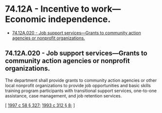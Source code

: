 # 74.12A - Incentive to work—Economic independence.
* [74.12A.020 - Job support services—Grants to community action agencies or nonprofit organizations.](#7412a020---job-support-servicesgrants-to-community-action-agencies-or-nonprofit-organizations)
## 74.12A.020 - Job support services—Grants to community action agencies or nonprofit organizations.
The department shall provide grants to community action agencies or other local nonprofit organizations to provide job opportunities and basic skills training program participants with transitional support services, one-to-one assistance, case management, and job retention services.

\[ [1997 c 58 § 327](https://lawfilesext.leg.wa.gov/biennium/1997-98/Pdf/Bills/Session%20Laws/House/3901.SL.pdf?cite=1997%20c%2058%20§%20327); [1993 c 312 § 8](https://lawfilesext.leg.wa.gov/biennium/1993-94/Pdf/Bills/Session%20Laws/House/1197-S.SL.pdf?cite=1993%20c%20312%20§%208); \]

